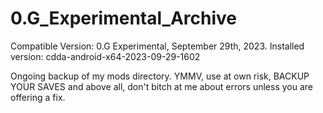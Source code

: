 # 0.G_Experimental_Archive
Compatible Version: 0.G Experimental, September 29th, 2023. Installed version: cdda-android-x64-2023-09-29-1602

Ongoing backup of my mods directory. YMMV, use at own risk, BACKUP YOUR SAVES and above all, don't bitch at me about errors unless you are offering a fix.
